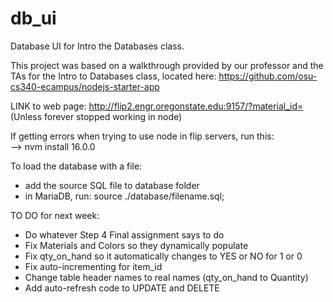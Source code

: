 # db_ui

Database UI for Intro the Databases class. <br>

This project was based on a walkthrough provided by our professor and the TAs for the Intro to Databases class, located here: https://github.com/osu-cs340-ecampus/nodejs-starter-app <br>

LINK to web page: http://flip2.engr.oregonstate.edu:9157/?material_id= <br>
(Unless forever stopped working in node)<br>
 
If getting errors when trying to use node in flip servers, run this: <br>
 --> nvm install 16.0.0 

To load the database with a file: <br>
 - add the source SQL file to database folder <br>
 - in MariaDB, run: source ./database/filename.sql;

TO DO for next week: <br>
- Do whatever Step 4 Final assignment says to do <br>
- Fix Materials and Colors so they dynamically populate <br>
- Fix qty_on_hand so it automatically changes to YES or NO for 1 or 0 <br>
- Fix auto-incrementing for item_id <br>
- Change table header names to real names (qty_on_hand to Quantity) <br>
- Add auto-refresh code to UPDATE and DELETE <br>
